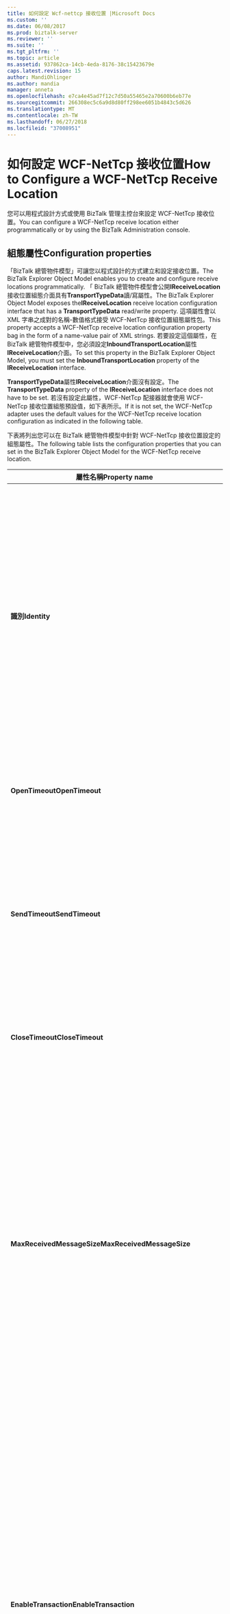 ```yaml
---
title: 如何設定 Wcf-nettcp 接收位置 |Microsoft Docs
ms.custom: ''
ms.date: 06/08/2017
ms.prod: biztalk-server
ms.reviewer: ''
ms.suite: ''
ms.tgt_pltfrm: ''
ms.topic: article
ms.assetid: 937862ca-14cb-4eda-8176-38c15423679e
caps.latest.revision: 15
author: MandiOhlinger
ms.author: mandia
manager: anneta
ms.openlocfilehash: e7ca4e45ad7f12c7d50a55465e2a70600b6eb77e
ms.sourcegitcommit: 266308ec5c6a9d8d80ff298ee6051b4843c5d626
ms.translationtype: MT
ms.contentlocale: zh-TW
ms.lasthandoff: 06/27/2018
ms.locfileid: "37008951"
---
```

# <a name="how-to-configure-a-wcf-nettcp-receive-location"></a><span data-ttu-id="f9afb-102">如何設定 WCF-NetTcp 接收位置</span><span class="sxs-lookup"><span data-stu-id="f9afb-102">How to Configure a WCF-NetTcp Receive Location</span></span>
<span data-ttu-id="f9afb-103">您可以用程式設計方式或使用 BizTalk 管理主控台來設定 WCF-NetTcp 接收位置。</span><span class="sxs-lookup"><span data-stu-id="f9afb-103">You can configure a WCF-NetTcp receive location either programmatically or by using the BizTalk Administration console.</span></span>  

## <a name="configuration-properties"></a><span data-ttu-id="f9afb-104">組態屬性</span><span class="sxs-lookup"><span data-stu-id="f9afb-104">Configuration properties</span></span>

 <span data-ttu-id="f9afb-105">「BizTalk 總管物件模型」可讓您以程式設計的方式建立和設定接收位置。</span><span class="sxs-lookup"><span data-stu-id="f9afb-105">The BizTalk Explorer Object Model enables you to create and configure receive locations programmatically.</span></span> <span data-ttu-id="f9afb-106">「 BizTalk 總管物件模型會公開**IReceiveLocation**接收位置組態介面具有**TransportTypeData**讀/寫屬性。</span><span class="sxs-lookup"><span data-stu-id="f9afb-106">The BizTalk Explorer Object Model exposes the**IReceiveLocation** receive location configuration interface that has a **TransportTypeData** read/write property.</span></span> <span data-ttu-id="f9afb-107">這項屬性會以 XML 字串之成對的名稱-數值格式接受 WCF-NetTcp 接收位置組態屬性包。</span><span class="sxs-lookup"><span data-stu-id="f9afb-107">This property accepts a WCF-NetTcp receive location configuration property bag in the form of a name-value pair of XML strings.</span></span> <span data-ttu-id="f9afb-108">若要設定這個屬性，在 BizTalk 總管物件模型中，您必須設定**InboundTransportLocation**屬性**IReceiveLocation**介面。</span><span class="sxs-lookup"><span data-stu-id="f9afb-108">To set this property in the BizTalk Explorer Object Model, you must set the **InboundTransportLocation** property of the **IReceiveLocation** interface.</span></span>  

 <span data-ttu-id="f9afb-109">**TransportTypeData**屬性**IReceiveLocation**介面沒有設定。</span><span class="sxs-lookup"><span data-stu-id="f9afb-109">The **TransportTypeData** property of the **IReceiveLocation** interface does not have to be set.</span></span> <span data-ttu-id="f9afb-110">若沒有設定此屬性，WCF-NetTcp 配接器就會使用 WCF-NetTcp 接收位置組態預設值，如下表所示。</span><span class="sxs-lookup"><span data-stu-id="f9afb-110">If it is not set, the WCF-NetTcp adapter uses the default values for the WCF-NetTcp receive location configuration as indicated in the following table.</span></span>  

 <span data-ttu-id="f9afb-111">下表將列出您可以在 BizTalk 總管物件模型中針對 WCF-NetTcp 接收位置設定的組態屬性。</span><span class="sxs-lookup"><span data-stu-id="f9afb-111">The following table lists the configuration properties that you can set in the BizTalk Explorer Object Model for the WCF-NetTcp receive location.</span></span>  


|           <span data-ttu-id="f9afb-112">屬性名稱</span><span class="sxs-lookup"><span data-stu-id="f9afb-112">Property name</span></span>            |                                                                                                                                                                                                                                                                                                                                                                                                                                                                            <span data-ttu-id="f9afb-113">類型</span><span class="sxs-lookup"><span data-stu-id="f9afb-113">Type</span></span>                                                                                                                                                                                                                                                                                                                                                                                                                                                                            |                                                                                                                                                                                                                                                                                                                                                                   <span data-ttu-id="f9afb-114">描述</span><span class="sxs-lookup"><span data-stu-id="f9afb-114">Description</span></span>                                                                                                                                                                                                                                                                                                                                                                   |
|------------------------------------|------------------------------------------------------------------------------------------------------------------------------------------------------------------------------------------------------------------------------------------------------------------------------------------------------------------------------------------------------------------------------------------------------------------------------------------------------------------------------------------------------------------------------------------------------------------------------------------------------------------------------------------------------------------------------------------------------------------------------------------------------------------------------------------------------------------------------------------------------------------------------------------------------------------------------------------------------------|-------------------------------------------------------------------------------------------------------------------------------------------------------------------------------------------------------------------------------------------------------------------------------------------------------------------------------------------------------------------------------------------------------------------------------------------------------------------------------------------------------------------------------------------------------------------------------------------------------------------------------------------------------------------------------------------------------------------------------------------------|
|            <span data-ttu-id="f9afb-115">**識別**</span><span class="sxs-lookup"><span data-stu-id="f9afb-115">**Identity**</span></span>            |                                                                                                                                                                                                                                                                                                                                                                                               <span data-ttu-id="f9afb-116">XML BLOB</span><span class="sxs-lookup"><span data-stu-id="f9afb-116">XML Blob</span></span><br /><br /> <span data-ttu-id="f9afb-117">範例</span><span class="sxs-lookup"><span data-stu-id="f9afb-117">Example:</span></span><br /><br /> <span data-ttu-id="f9afb-118">&lt;身分識別&gt;</span><span class="sxs-lookup"><span data-stu-id="f9afb-118">&lt;identity&gt;</span></span><br /><br /> <span data-ttu-id="f9afb-119">&lt;userPrincipalName value="username@contoso.com" /&gt;</span><span class="sxs-lookup"><span data-stu-id="f9afb-119">&lt;userPrincipalName value="username@contoso.com" /&gt;</span></span><br /><br /> <span data-ttu-id="f9afb-120">&lt;/identity&gt;</span><span class="sxs-lookup"><span data-stu-id="f9afb-120">&lt;/identity&gt;</span></span>                                                                                                                                                                                                                                                                                                                                                                                                |                                                                                                            <span data-ttu-id="f9afb-121">指定此接收位置所提供服務的識別。</span><span class="sxs-lookup"><span data-stu-id="f9afb-121">Specify the identity of the service that this receive location provides.</span></span> <span data-ttu-id="f9afb-122">可針對指定的值**識別**屬性，則根據安全性組態而有所不同。</span><span class="sxs-lookup"><span data-stu-id="f9afb-122">The values that can be specified for the **Identity** property differ according to the security configuration.</span></span> <span data-ttu-id="f9afb-123">這些設定可讓用戶端驗證此接收位置。</span><span class="sxs-lookup"><span data-stu-id="f9afb-123">These settings enable the client to authenticate this receive location.</span></span> <span data-ttu-id="f9afb-124">在用戶端與服務之間的交握程序中，Windows Communication Foundation (WCF) 基礎結構可確保預期之服務的識別能夠與這個項目的值相符。</span><span class="sxs-lookup"><span data-stu-id="f9afb-124">In the handshake process between the client and service, the Windows Communication Foundation (WCF) infrastructure will ensure that the identity of the expected service matches the values of this element.</span></span><br /><br /> <span data-ttu-id="f9afb-125">預設為空字串。</span><span class="sxs-lookup"><span data-stu-id="f9afb-125">The default is an empty string.</span></span>                                                                                                             |
|          <span data-ttu-id="f9afb-126">**OpenTimeout**</span><span class="sxs-lookup"><span data-stu-id="f9afb-126">**OpenTimeout**</span></span>           |                                                                                                                                                                                                                                                                                                                                                                                                                                                                    <span data-ttu-id="f9afb-127">**System.TimeSpan**</span><span class="sxs-lookup"><span data-stu-id="f9afb-127">**System.TimeSpan**</span></span>                                                                                                                                                                                                                                                                                                                                                                                                                                                                     |                                                                                                                                                                                                                                                                                              <span data-ttu-id="f9afb-128">指定時間值，表示可供完成通道開啟作業的時間間隔。</span><span class="sxs-lookup"><span data-stu-id="f9afb-128">Specify a time span value that indicates the interval of time provided for a channel open operation to complete.</span></span><br /><br /> <span data-ttu-id="f9afb-129">預設值：00:01:00</span><span class="sxs-lookup"><span data-stu-id="f9afb-129">Default value: 00:01:00</span></span>                                                                                                                                                                                                                                                                                               |
|          <span data-ttu-id="f9afb-130">**SendTimeout**</span><span class="sxs-lookup"><span data-stu-id="f9afb-130">**SendTimeout**</span></span>           |                                                                                                                                                                                                                                                                                                                                                                                                                                                                    <span data-ttu-id="f9afb-131">**System.TimeSpan**</span><span class="sxs-lookup"><span data-stu-id="f9afb-131">**System.TimeSpan**</span></span>                                                                                                                                                                                                                                                                                                                                                                                                                                                                     |                                                                                                                                                                                                                  <span data-ttu-id="f9afb-132">指定時間值，表示可供完成傳送作業的時間間隔。</span><span class="sxs-lookup"><span data-stu-id="f9afb-132">Specify a time span value that indicates the interval of time provided for a send operation to complete.</span></span> <span data-ttu-id="f9afb-133">如果您使用要求-回應接收埠，這個值會指定完成整個互動的時間長度，即使服務傳回很大的訊息也是如此。</span><span class="sxs-lookup"><span data-stu-id="f9afb-133">If you use a request-response receive port, this value specifies a time span for the whole interaction to complete, even if the client returns a large message.</span></span><br /><br /> <span data-ttu-id="f9afb-134">預設值：00:01:00</span><span class="sxs-lookup"><span data-stu-id="f9afb-134">Default value: 00:01:00</span></span>                                                                                                                                                                                                                   |
|          <span data-ttu-id="f9afb-135">**CloseTimeout**</span><span class="sxs-lookup"><span data-stu-id="f9afb-135">**CloseTimeout**</span></span>          |                                                                                                                                                                                                                                                                                                                                                                                                                                                                    <span data-ttu-id="f9afb-136">**System.TimeSpan**</span><span class="sxs-lookup"><span data-stu-id="f9afb-136">**System.TimeSpan**</span></span>                                                                                                                                                                                                                                                                                                                                                                                                                                                                     |                                                                                                                                                                                                                                                                                              <span data-ttu-id="f9afb-137">指定時間值，表示可供完成通道關閉作業的時間間隔。</span><span class="sxs-lookup"><span data-stu-id="f9afb-137">Specify a time span value that indicates the interval of time provided for a channel close operation to complete.</span></span><br /><br /> <span data-ttu-id="f9afb-138">預設值：00:01:00</span><span class="sxs-lookup"><span data-stu-id="f9afb-138">Default value: 00:01:00</span></span>                                                                                                                                                                                                                                                                                              |
|     <span data-ttu-id="f9afb-139">**MaxReceivedMessageSize**</span><span class="sxs-lookup"><span data-stu-id="f9afb-139">**MaxReceivedMessageSize**</span></span>     |                                                                                                                                                                                                                                                                                                                                                                                                                                                                          <span data-ttu-id="f9afb-140">Integer</span><span class="sxs-lookup"><span data-stu-id="f9afb-140">Integer</span></span>                                                                                                                                                                                                                                                                                                                                                                                                                                                                           |                                  <span data-ttu-id="f9afb-141">指定的最大的大小，以位元組為單位，可以在網路上接收的訊息 （包括標頭）。</span><span class="sxs-lookup"><span data-stu-id="f9afb-141">Specify the maximum size, in bytes, for a message (including headers) that can be received on the wire.</span></span> <span data-ttu-id="f9afb-142">訊息的大小受限於配置給每個訊息的記憶體數量。</span><span class="sxs-lookup"><span data-stu-id="f9afb-142">The size of the messages is bounded by the amount of memory allocated for each message.</span></span> <span data-ttu-id="f9afb-143">您可以使用這個屬性來限制遭受拒絕服務 (DoS) 攻擊的風險程度。</span><span class="sxs-lookup"><span data-stu-id="f9afb-143">You can use this property to limit exposure to denial of service (DoS) attacks.</span></span><br /><br /> <span data-ttu-id="f9afb-144">Wcf-nettcp 配接器會利用[NetTcpBinding](http://go.microsoft.com/fwlink/?LinkId=81087)類別在緩衝的傳輸模式中與端點進行通訊。</span><span class="sxs-lookup"><span data-stu-id="f9afb-144">The WCF-NetTcp adapter leverages the [NetTcpBinding](http://go.microsoft.com/fwlink/?LinkId=81087) class in the buffered transfer mode to communicate with an endpoint.</span></span> <span data-ttu-id="f9afb-145">緩衝的傳輸模式中， [NetTcpBinding.MaxBufferSize](http://go.microsoft.com/fwlink/?LinkId=81088)屬性會一律等於這個屬性的值。</span><span class="sxs-lookup"><span data-stu-id="f9afb-145">For the buffered transport mode, the [NetTcpBinding.MaxBufferSize](http://go.microsoft.com/fwlink/?LinkId=81088) property is always equal to the value of this property.</span></span><br /><br /> <span data-ttu-id="f9afb-146">預設值：65536</span><span class="sxs-lookup"><span data-stu-id="f9afb-146">Default value: 65536</span></span>                                  |
|       <span data-ttu-id="f9afb-147">**EnableTransaction**</span><span class="sxs-lookup"><span data-stu-id="f9afb-147">**EnableTransaction**</span></span>        |                                                                                                                                                                                                                                                                                                                                                                                                                                                                          <span data-ttu-id="f9afb-148">布林</span><span class="sxs-lookup"><span data-stu-id="f9afb-148">Boolean</span></span>                                                                                                                                                                                                                                                                                                                                                                                                                                                                           | <span data-ttu-id="f9afb-149">指定是否使用來自用戶端的交易，將訊息提交至 MessageBox 資料庫。</span><span class="sxs-lookup"><span data-stu-id="f9afb-149">Specify whether a message is submitted to the MessageBox database using the transaction flowed from clients.</span></span> <span data-ttu-id="f9afb-150">如果這個屬性設定為**真**，用戶端就必須將使用 thetransaction 通訊協定中指定的訊息提交**TransactionProtocol**屬性。</span><span class="sxs-lookup"><span data-stu-id="f9afb-150">If this property is set to **True**, the clients are required to submit messages using thetransaction protocol specified in the **TransactionProtocol** property.</span></span> <span data-ttu-id="f9afb-151">如果用戶端在交易式範圍以外提交訊息，這個接收位置會將例外狀況傳回至用戶端，而不會擱置任何訊息。</span><span class="sxs-lookup"><span data-stu-id="f9afb-151">If the clients submit messages outside the transactional scope then this receive location returns an exception back to the clients, and no messages are suspended.</span></span><br /><br /> <span data-ttu-id="f9afb-152">此選項只適用於單向接收位置。</span><span class="sxs-lookup"><span data-stu-id="f9afb-152">The option is available only for one-way receive locations.</span></span> <span data-ttu-id="f9afb-153">如果用戶端在要求-回應接收位置的交易式內容中提交訊息，則會將例外狀況傳回至用戶端，而不會擱置任何訊息。</span><span class="sxs-lookup"><span data-stu-id="f9afb-153">If the clients submit messages in a transactional context for request-response receive locations, then an exception is returned back to the clients and no messages are suspended.</span></span><br /><br /> <span data-ttu-id="f9afb-154">預設值：`False`</span><span class="sxs-lookup"><span data-stu-id="f9afb-154">Default value: `False`</span></span> |
|      <span data-ttu-id="f9afb-155">**TransactionProtocol**</span><span class="sxs-lookup"><span data-stu-id="f9afb-155">**TransactionProtocol**</span></span>       |                                                                                                                                                                                                                                                                                                                                                                                                                                         <span data-ttu-id="f9afb-156">Enum</span><span class="sxs-lookup"><span data-stu-id="f9afb-156">Enum</span></span><br /><br /> <span data-ttu-id="f9afb-157">-   **OleTransaction**</span><span class="sxs-lookup"><span data-stu-id="f9afb-157">-   **OleTransaction**</span></span><br /><span data-ttu-id="f9afb-158">-   **WS-AtomicTransaction**</span><span class="sxs-lookup"><span data-stu-id="f9afb-158">-   **WS-AtomicTransaction**</span></span>                                                                                                                                                                                                                                                                                                                                                                                                                                          |                                                                                                                                                                                                                                                                                                              <span data-ttu-id="f9afb-159">指定要搭配此接收位置使用的交易通訊協定。</span><span class="sxs-lookup"><span data-stu-id="f9afb-159">Specify the transaction protocol to be used with this receive location.</span></span><br /><br /> <span data-ttu-id="f9afb-160">預設值： **OleTransaction**</span><span class="sxs-lookup"><span data-stu-id="f9afb-160">Default value: **OleTransaction**</span></span>                                                                                                                                                                                                                                                                                                              |
|          <span data-ttu-id="f9afb-161">**LeaseTimeout**</span><span class="sxs-lookup"><span data-stu-id="f9afb-161">**LeaseTimeout**</span></span>          |                                                                                                                                                                                                                                                                                                                                                                                                                                                                    <span data-ttu-id="f9afb-162">**System.TimeSpan**</span><span class="sxs-lookup"><span data-stu-id="f9afb-162">**System.TimeSpan**</span></span>                                                                                                                                                                                                                                                                                                                                                                                                                                                                     |                                   <span data-ttu-id="f9afb-163">指定作用中之集區連線的最大存留期間。</span><span class="sxs-lookup"><span data-stu-id="f9afb-163">Specify the maximum lifetime of an active pooled connection.</span></span> <span data-ttu-id="f9afb-164">在指定的時間過去後，目前的要求獲得服務之後，連線隨即會關閉。</span><span class="sxs-lookup"><span data-stu-id="f9afb-164">After the specified time elapses, the connection closes after the current request is serviced.</span></span><br /><br /> <span data-ttu-id="f9afb-165">Wcf-nettcp 配接器會利用[NetTcpBinding](http://go.microsoft.com/fwlink/?LinkId=81087)類別與端點進行通訊。</span><span class="sxs-lookup"><span data-stu-id="f9afb-165">The WCF-NetTcp adapter leverages the [NetTcpBinding](http://go.microsoft.com/fwlink/?LinkId=81087) class to communicate with an endpoint.</span></span> <span data-ttu-id="f9afb-166">使用時[NetTcpBinding](http://go.microsoft.com/fwlink/?LinkId=81087)在負載平衡的情況下，請考慮減少預設租用逾時。如需詳細資訊時使用之負載平衡[NetTcpBinding](http://go.microsoft.com/fwlink/?LinkId=81087)，請參閱 < 另請參閱中的適當主題。</span><span class="sxs-lookup"><span data-stu-id="f9afb-166">When using the [NetTcpBinding](http://go.microsoft.com/fwlink/?LinkId=81087) in load-balanced scenarios, consider reducing the default lease time-out. For more information about load balancing when using the [NetTcpBinding](http://go.microsoft.com/fwlink/?LinkId=81087), see the appropriate topic in See Also.</span></span><br /><br /> <span data-ttu-id="f9afb-167">預設值： 00:05:00</span><span class="sxs-lookup"><span data-stu-id="f9afb-167">Default value: 00:05:00</span></span>                                   |
|       <span data-ttu-id="f9afb-168">**MaxConcurrentCalls**</span><span class="sxs-lookup"><span data-stu-id="f9afb-168">**MaxConcurrentCalls**</span></span>       |                                                                                                                                                                                                                                                                                                                                                                                                                                                                          <span data-ttu-id="f9afb-169">Integer</span><span class="sxs-lookup"><span data-stu-id="f9afb-169">Integer</span></span>                                                                                                                                                                                                                                                                                                                                                                                                                                                                           |                                                                                                                                                                                                                                                                      <span data-ttu-id="f9afb-170">指定對單一服務執行個體的並行呼叫數目。</span><span class="sxs-lookup"><span data-stu-id="f9afb-170">Specify the number of concurrent calls to a single service instance.</span></span> <span data-ttu-id="f9afb-171">超出上限的呼叫將排入佇列。</span><span class="sxs-lookup"><span data-stu-id="f9afb-171">Calls in excess of the limit are queued.</span></span> <span data-ttu-id="f9afb-172">此屬性的範圍介於 1 和 Int32.MaxValue 之間。</span><span class="sxs-lookup"><span data-stu-id="f9afb-172">The range of this property is from 1 to Int32.MaxValue.</span></span><br /><br /> <span data-ttu-id="f9afb-173">預設值：200</span><span class="sxs-lookup"><span data-stu-id="f9afb-173">Default value: 200</span></span>                                                                                                                                                                                                                                                                       |
|          <span data-ttu-id="f9afb-174">**SecurityMode**</span><span class="sxs-lookup"><span data-stu-id="f9afb-174">**SecurityMode**</span></span>          |                                                                                                                                                                                                                                                              <span data-ttu-id="f9afb-175">Enum</span><span class="sxs-lookup"><span data-stu-id="f9afb-175">Enum</span></span><br /><br /> <span data-ttu-id="f9afb-176">-   **None**</span><span class="sxs-lookup"><span data-stu-id="f9afb-176">-   **None**</span></span><br /><span data-ttu-id="f9afb-177">-   **訊息**</span><span class="sxs-lookup"><span data-stu-id="f9afb-177">-   **Message**</span></span><br /><span data-ttu-id="f9afb-178">-   **傳輸**</span><span class="sxs-lookup"><span data-stu-id="f9afb-178">-   **Transport**</span></span><br /><span data-ttu-id="f9afb-179">-   **TransportWithMessageCredential**</span><span class="sxs-lookup"><span data-stu-id="f9afb-179">-   **TransportWithMessageCredential**</span></span><br /><br /> <span data-ttu-id="f9afb-180">如需有關成員名稱，如**SecurityMode**屬性，請參閱**安全性模式**中的屬性**Wcf-nettcp 傳輸屬性對話方塊、 接收、 安全性**  索引標籤[!INCLUDE[ui-guidance-developers-reference](../includes/ui-guidance-developers-reference.md)]。</span><span class="sxs-lookup"><span data-stu-id="f9afb-180">For more information about the member names for the **SecurityMode** property, see the **Security mode** property in the **WCF-NetTcp Transport Properties Dialog Box, Receive, Security** tab [!INCLUDE[ui-guidance-developers-reference](../includes/ui-guidance-developers-reference.md)].</span></span>                                                                                                                                                                                                                                                               |                                                                                                                                                                                                                                                                                                                               <span data-ttu-id="f9afb-181">指定使用的安全性類型。</span><span class="sxs-lookup"><span data-stu-id="f9afb-181">Specify the type of security that is used.</span></span><br /><br /> <span data-ttu-id="f9afb-182">預設值：**傳輸**</span><span class="sxs-lookup"><span data-stu-id="f9afb-182">Default value: **Transport**</span></span>                                                                                                                                                                                                                                                                                                                               |
| <span data-ttu-id="f9afb-183">**TransportClientCredentialType**</span><span class="sxs-lookup"><span data-stu-id="f9afb-183">**TransportClientCredentialType**</span></span>  |                                                                                                                                                                                                                                                                 <span data-ttu-id="f9afb-184">Enum</span><span class="sxs-lookup"><span data-stu-id="f9afb-184">Enum</span></span><br /><br /> <span data-ttu-id="f9afb-185">-   **None**</span><span class="sxs-lookup"><span data-stu-id="f9afb-185">-   **None**</span></span><br /><span data-ttu-id="f9afb-186">-   **Windows**</span><span class="sxs-lookup"><span data-stu-id="f9afb-186">-   **Windows**</span></span><br /><span data-ttu-id="f9afb-187">-   **憑證**</span><span class="sxs-lookup"><span data-stu-id="f9afb-187">-   **Certificate**</span></span><br /><br /> <span data-ttu-id="f9afb-188">如需有關成員名稱，如**TransportClientCredentialType**屬性，請參閱**傳輸用戶端認證類型**中的屬性**Wcf-nettcp 傳輸屬性對話方塊、 接收、 安全性** 索引標籤[!INCLUDE[ui-guidance-developers-reference](../includes/ui-guidance-developers-reference.md)]。</span><span class="sxs-lookup"><span data-stu-id="f9afb-188">For more information about the member names for the **TransportClientCredentialType** property, see the **Transport client credential type** property in the **WCF-NetTcp Transport Properties Dialog Box, Receive, Security** tab [!INCLUDE[ui-guidance-developers-reference](../includes/ui-guidance-developers-reference.md)].</span></span>                                                                                                                                                                                                                                                                  |                                                                                                                                                                                                                                                                                                           <span data-ttu-id="f9afb-189">指定在執行用戶端驗證時，所要使用的認證類型。</span><span class="sxs-lookup"><span data-stu-id="f9afb-189">Specify the type of credential to be used when performing the client authentication.</span></span><br /><br /> <span data-ttu-id="f9afb-190">預設值： **Windows**</span><span class="sxs-lookup"><span data-stu-id="f9afb-190">Default value: **Windows**</span></span>                                                                                                                                                                                                                                                                                                           |
|    <span data-ttu-id="f9afb-191">**TransportProtectionLevel**</span><span class="sxs-lookup"><span data-stu-id="f9afb-191">**TransportProtectionLevel**</span></span>    |                                                                                                                                                                                                                                                                                                                                                                                                   <span data-ttu-id="f9afb-192">Enum</span><span class="sxs-lookup"><span data-stu-id="f9afb-192">Enum</span></span><br /><br /> <span data-ttu-id="f9afb-193">-   **無**： 無保護。</span><span class="sxs-lookup"><span data-stu-id="f9afb-193">-   **None**: No protection.</span></span><br /><span data-ttu-id="f9afb-194">-   **登**： 簽署訊息。</span><span class="sxs-lookup"><span data-stu-id="f9afb-194">-   **Sign**: Messages are signed.</span></span><br /><span data-ttu-id="f9afb-195">-   **EncryptAndSign**： 加密及簽署訊息。</span><span class="sxs-lookup"><span data-stu-id="f9afb-195">-   **EncryptAndSign**: Messages are encrypted and signed.</span></span>                                                                                                                                                                                                                                                                                                                                                                                                    |                                                                                                                                                                                                                                    <span data-ttu-id="f9afb-196">定義在 TCP 傳輸層的安全性。</span><span class="sxs-lookup"><span data-stu-id="f9afb-196">Define security at the level of the TCP transport.</span></span> <span data-ttu-id="f9afb-197">簽署訊息可以降低訊息在傳輸時遭到第三者竄改的風險。</span><span class="sxs-lookup"><span data-stu-id="f9afb-197">Signing messages mitigates the risk of a third party tampering with the message while it is being transferred.</span></span> <span data-ttu-id="f9afb-198">加密可在傳輸時提供資料等級的隱私權。</span><span class="sxs-lookup"><span data-stu-id="f9afb-198">Encryption provides data-level privacy during transport.</span></span><br /><br /> <span data-ttu-id="f9afb-199">預設值： **EncryptAndSign**</span><span class="sxs-lookup"><span data-stu-id="f9afb-199">Default value: **EncryptAndSign**</span></span>                                                                                                                                                                                                                                     |
|  <span data-ttu-id="f9afb-200">**MessageClientCredentialType**</span><span class="sxs-lookup"><span data-stu-id="f9afb-200">**MessageClientCredentialType**</span></span>   |                                                                                                                                                                                                                                                        <span data-ttu-id="f9afb-201">Enum</span><span class="sxs-lookup"><span data-stu-id="f9afb-201">Enum</span></span><br /><br /> <span data-ttu-id="f9afb-202">-   **None**</span><span class="sxs-lookup"><span data-stu-id="f9afb-202">-   **None**</span></span><br /><span data-ttu-id="f9afb-203">-   **Windows**</span><span class="sxs-lookup"><span data-stu-id="f9afb-203">-   **Windows**</span></span><br /><span data-ttu-id="f9afb-204">-   **使用者名稱**</span><span class="sxs-lookup"><span data-stu-id="f9afb-204">-   **UserName**</span></span><br /><span data-ttu-id="f9afb-205">-   **憑證**</span><span class="sxs-lookup"><span data-stu-id="f9afb-205">-   **Certificate**</span></span><br /><br /> <span data-ttu-id="f9afb-206">如需有關成員名稱，如**MessageClientCredentialType**屬性，請參閱**訊息用戶端認證類型**中的屬性**Wcf-nettcp 傳輸屬性對話方塊方塊中，接收、 安全性** 索引標籤[!INCLUDE[ui-guidance-developers-reference](../includes/ui-guidance-developers-reference.md)]。</span><span class="sxs-lookup"><span data-stu-id="f9afb-206">For more information about the member names for the **MessageClientCredentialType** property, see the **Message client credential type** property in the **WCF-NetTcp Transport Properties Dialog Box, Receive, Security** tab [!INCLUDE[ui-guidance-developers-reference](../includes/ui-guidance-developers-reference.md)].</span></span>                                                                                                                                                                                                                                                         |                                                                                                                                                                                                                                                                                              <span data-ttu-id="f9afb-207">指定當使用以訊息為基礎的安全性來執行用戶端驗證時，所要使用的認證類型。</span><span class="sxs-lookup"><span data-stu-id="f9afb-207">Specify the type of credential to be used when performing client authentication using message-based security.</span></span><br /><br /> <span data-ttu-id="f9afb-208">預設值： **Windows**</span><span class="sxs-lookup"><span data-stu-id="f9afb-208">Default value: **Windows**</span></span>                                                                                                                                                                                                                                                                                               |
|         <span data-ttu-id="f9afb-209">**AlgorithmSuite**</span><span class="sxs-lookup"><span data-stu-id="f9afb-209">**AlgorithmSuite**</span></span>         |                                                                                                                                                                                                                                                                                                                     <span data-ttu-id="f9afb-210">Enum</span><span class="sxs-lookup"><span data-stu-id="f9afb-210">Enum</span></span><br /><br /> <span data-ttu-id="f9afb-211">如需有關成員名稱，如**AlgorithmSuite**屬性，請參閱**演算法套件**中的屬性**Wcf-nettcp 傳輸屬性對話方塊、 接收、 安全性**  索引標籤[!INCLUDE[ui-guidance-developers-reference](../includes/ui-guidance-developers-reference.md)]。</span><span class="sxs-lookup"><span data-stu-id="f9afb-211">For more information about the member names for the **AlgorithmSuite** property, see the **Algorithm suite** property in the **WCF-NetTcp Transport Properties Dialog Box, Receive, Security** tab [!INCLUDE[ui-guidance-developers-reference](../includes/ui-guidance-developers-reference.md)].</span></span>                                                                                                                                                                                                                                                                                                                     |                                                                                                                                                                                                                                                                   <span data-ttu-id="f9afb-212">指定訊息加密和 Key Wrap 演算法。</span><span class="sxs-lookup"><span data-stu-id="f9afb-212">Specify the message encryption and key-wrap algorithms.</span></span> <span data-ttu-id="f9afb-213">這些演算法會對應到安全性原則語言 (WS-SecurityPolicy) 規格中所指定的演算法。</span><span class="sxs-lookup"><span data-stu-id="f9afb-213">These algorithms map to those specified in the Security Policy Language (WS-SecurityPolicy) specification.</span></span><br /><br /> <span data-ttu-id="f9afb-214">預設值： **Basic256**</span><span class="sxs-lookup"><span data-stu-id="f9afb-214">Default value: **Basic256**</span></span>                                                                                                                                                                                                                                                                    |
|       <span data-ttu-id="f9afb-215">**ServiceCertificate**</span><span class="sxs-lookup"><span data-stu-id="f9afb-215">**ServiceCertificate**</span></span>       |                                                                                                                                                                                                                                                                                                                                                                                                                                                                           <span data-ttu-id="f9afb-216">String</span><span class="sxs-lookup"><span data-stu-id="f9afb-216">String</span></span>                                                                                                                                                                                                                                                                                                                                                                                                                                                                           |                                                                                                                                        <span data-ttu-id="f9afb-217">針對此接收位置指定用戶端用來驗證服務之 X.509 憑證的憑證指紋。</span><span class="sxs-lookup"><span data-stu-id="f9afb-217">Specify the thumbprint of the X.509 certificate for this receive location that the clients use to authenticate the service.</span></span> <span data-ttu-id="f9afb-218">要用於這個屬性的憑證必須安裝**我**存入**目前使用者**位置。</span><span class="sxs-lookup"><span data-stu-id="f9afb-218">The certificate to be used for this property must be installed into the **My** store in the **Current User** location.</span></span> <span data-ttu-id="f9afb-219">**注意︰** 您必須將服務憑證安裝到**目前的使用者**裝載此接收位置的接收處理常式的使用者帳戶的位置。</span><span class="sxs-lookup"><span data-stu-id="f9afb-219">**Note:**  You must install the service certificate into the **Current User** location of the user account for the receive handler hosting this receive location.</span></span> <br /><br /> <span data-ttu-id="f9afb-220">預設為空字串。</span><span class="sxs-lookup"><span data-stu-id="f9afb-220">The default is an empty string.</span></span>                                                                                                                                        |
|             <span data-ttu-id="f9afb-221">**UseSSO**</span><span class="sxs-lookup"><span data-stu-id="f9afb-221">**UseSSO**</span></span>             |                                                                                                                                                                                                                                                                                                                                                                                                                                                                          <span data-ttu-id="f9afb-222">布林</span><span class="sxs-lookup"><span data-stu-id="f9afb-222">Boolean</span></span>                                                                                                                                                                                                                                                                                                                                                                                                                                                                           |                                                                                                                                         <span data-ttu-id="f9afb-223">指定是否使用「企業單一登入」(SSO) 來擷取用戶端認證，以便發出 SSO 票證。</span><span class="sxs-lookup"><span data-stu-id="f9afb-223">Specify whether to use Enterprise Single Sign-On (SSO) to retrieve client credentials to issue an SSO ticket.</span></span> <span data-ttu-id="f9afb-224">如需有關安全性設定支援 SSO，請參閱 區段中，「 企業單一登入可支援性的 Wcf-nettcp 接收配接器 」 中**Wcf-nettcp 傳輸屬性對話方塊、 接收、 安全性**  索引標籤[!INCLUDE[ui-guidance-developers-reference](../includes/ui-guidance-developers-reference.md)]。</span><span class="sxs-lookup"><span data-stu-id="f9afb-224">For more information about the security configurations supporting SSO, see the section, "Enterprise Single Sign-On Supportability for the WCF-NetTcp Receive Adapter" in the **WCF-NetTcp Transport Properties Dialog Box, Receive, Security** tab [!INCLUDE[ui-guidance-developers-reference](../includes/ui-guidance-developers-reference.md)].</span></span>                                                                                                                                         |
|      <span data-ttu-id="f9afb-225">**InboundBodyLocation**</span><span class="sxs-lookup"><span data-stu-id="f9afb-225">**InboundBodyLocation**</span></span>       | <span data-ttu-id="f9afb-226">Enum</span><span class="sxs-lookup"><span data-stu-id="f9afb-226">Enum</span></span><br /><br /> <span data-ttu-id="f9afb-227">-   **UseBodyElement** -使用內容的 SOAP**主體**內送訊息建立 BizTalk 訊息內文部分的項目。</span><span class="sxs-lookup"><span data-stu-id="f9afb-227">-   **UseBodyElement** - Use the content of the SOAP **Body** element of an incoming message to create the BizTalk message body part.</span></span> <span data-ttu-id="f9afb-228">如果 **Body** 元素有一個以上的子元素，則只有第一個元素會成為 BizTalk 訊息內文部分。</span><span class="sxs-lookup"><span data-stu-id="f9afb-228">If the **Body** element has more than one child element, only the first element becomes the BizTalk message body part.</span></span><br /><span data-ttu-id="f9afb-229">-   **UseEnvelope** -建立 BizTalk 訊息內文部分的整個 SOAP**信封**內送訊息。</span><span class="sxs-lookup"><span data-stu-id="f9afb-229">-   **UseEnvelope** - Create the BizTalk message body part from the entire SOAP **Envelope** of an incoming message.</span></span><br /><span data-ttu-id="f9afb-230">-   **UseBodyPath** -使用中的內文路徑運算式**InboundBodyPathExpression**建立 BizTalk 訊息內文部分的屬性。</span><span class="sxs-lookup"><span data-stu-id="f9afb-230">-   **UseBodyPath** - Use the body path expression in the **InboundBodyPathExpression** property to create the BizTalk message body part.</span></span> <span data-ttu-id="f9afb-231">內文路徑運算式會依照內送訊息 SOAP **Body** 元素的直系子元素來進行評估。</span><span class="sxs-lookup"><span data-stu-id="f9afb-231">The body path expression is evaluated against the immediate child element of the SOAP **Body** element of an incoming message.</span></span> <span data-ttu-id="f9afb-232">此屬性只對請求-回應連接埠有效。</span><span class="sxs-lookup"><span data-stu-id="f9afb-232">This property is valid only for solicit-response ports.</span></span><br /><br /> <span data-ttu-id="f9afb-233">如需有關如何使用**InboundBodyLocation**屬性，請參閱[指定 WCF 配接器的訊息內文](../core/specifying-the-message-body-for-the-wcf-adapters.md)。</span><span class="sxs-lookup"><span data-stu-id="f9afb-233">For more information about how to use the **InboundBodyLocation** property, see [Specifying the Message Body for the WCF Adapters](../core/specifying-the-message-body-for-the-wcf-adapters.md).</span></span> |                                                                                                                                                                                                                                                                                                        <span data-ttu-id="f9afb-234">指定資料選取範圍，soap**主體**內送 WCF 訊息的項目。</span><span class="sxs-lookup"><span data-stu-id="f9afb-234">Specify the data selection for the SOAP **Body** element of incoming WCF messages.</span></span><br /><br /> <span data-ttu-id="f9afb-235">預設值： **UseBodyElement**</span><span class="sxs-lookup"><span data-stu-id="f9afb-235">Default value: **UseBodyElement**</span></span>                                                                                                                                                                                                                                                                                                         |
|   <span data-ttu-id="f9afb-236">**InboundBodyPathExpression**</span><span class="sxs-lookup"><span data-stu-id="f9afb-236">**InboundBodyPathExpression**</span></span>    |                                                                                                                                                                                                                                                                                                                                                                      <span data-ttu-id="f9afb-237">String</span><span class="sxs-lookup"><span data-stu-id="f9afb-237">String</span></span><br /><br /> <span data-ttu-id="f9afb-238">如需有關如何使用**InboundBodyPathExpression**屬性，請參閱[WCF 配接器屬性結構描述和屬性](../core/wcf-adapters-property-schema-and-properties.md)。</span><span class="sxs-lookup"><span data-stu-id="f9afb-238">For more information about how to use the **InboundBodyPathExpression** property, see [WCF Adapters Property Schema and Properties](../core/wcf-adapters-property-schema-and-properties.md).</span></span>                                                                                                                                                                                                                                                                                                                                                                       |                                                                                                        <span data-ttu-id="f9afb-239">指定內文路徑運算式來識別用於建立 BizTalk 訊息內文部分之內送訊息的特定部分。</span><span class="sxs-lookup"><span data-stu-id="f9afb-239">Specify the body path expression to identify a specific part of an incoming message used to create the BizTalk message body part.</span></span> <span data-ttu-id="f9afb-240">此內文路徑運算式會評估 SOAP 的直系子元素**主體**內送訊息的節點。</span><span class="sxs-lookup"><span data-stu-id="f9afb-240">This body path expression is evaluated against the immediate child element of the SOAP **Body** node of an incoming message.</span></span> <span data-ttu-id="f9afb-241">如果此內文路徑運算式傳回一個以上的節點，則只會為 BizTalk 訊息內文部分選擇第一個節點。</span><span class="sxs-lookup"><span data-stu-id="f9afb-241">If this body path expression returns more than one node, only the first node is chosen for the BizTalk message body part.</span></span> <span data-ttu-id="f9afb-242">如果這個屬性，則需要**InboundBodyLocation**屬性設定為**UseBodyPath**。</span><span class="sxs-lookup"><span data-stu-id="f9afb-242">This property is required if the **InboundBodyLocation** property is set to **UseBodyPath**.</span></span><br /><br /> <span data-ttu-id="f9afb-243">預設為空字串。</span><span class="sxs-lookup"><span data-stu-id="f9afb-243">The default is an empty string.</span></span>                                                                                                        |
|      <span data-ttu-id="f9afb-244">**InboundNodeEncoding**</span><span class="sxs-lookup"><span data-stu-id="f9afb-244">**InboundNodeEncoding**</span></span>       |                                                                                                                                                                                                                                                                                                                     <span data-ttu-id="f9afb-245">Enum</span><span class="sxs-lookup"><span data-stu-id="f9afb-245">Enum</span></span><br /><br /> <span data-ttu-id="f9afb-246">-   **Base64** -Base64 編碼。</span><span class="sxs-lookup"><span data-stu-id="f9afb-246">-   **Base64** - Base64 encoding.</span></span><br /><span data-ttu-id="f9afb-247">-   **Hex** ： 十六進位編碼方式。</span><span class="sxs-lookup"><span data-stu-id="f9afb-247">-   **Hex** - Hexadecimal encoding.</span></span><br /><span data-ttu-id="f9afb-248">-   **字串**： 文字編碼-utf-8。</span><span class="sxs-lookup"><span data-stu-id="f9afb-248">-   **String** - Text encoding - UTF-8.</span></span><br /><span data-ttu-id="f9afb-249">-   **XML** -WCF 配接器建立 BizTalk 訊息內文中的內文路徑運算式所選取之節點外部 xml **InboundBodyPathExpression**。</span><span class="sxs-lookup"><span data-stu-id="f9afb-249">-   **XML** - The WCF adapters create the BizTalk message body with the outer XML of the node selected by the body path expression in **InboundBodyPathExpression**.</span></span>                                                                                                                                                                                                                                                                                                                     |                                                                                                                                                                                                                   <span data-ttu-id="f9afb-250">指定的編碼，Wcf-nettcp 接收配接器用來解碼中指定的內文路徑運算式所識別的節點類型**InboundBodyPathExpression**。</span><span class="sxs-lookup"><span data-stu-id="f9afb-250">Specify the type of encoding that the WCF-NetTcp receive adapter uses to decode the node identified by the body path expression specified in **InboundBodyPathExpression**.</span></span> <span data-ttu-id="f9afb-251">如果這個屬性，則需要**InboundBodyLocation**屬性設定為**UseBodyPath**。</span><span class="sxs-lookup"><span data-stu-id="f9afb-251">This property is required if the **InboundBodyLocation** property is set to **UseBodyPath**.</span></span><br /><br /> <span data-ttu-id="f9afb-252">預設值： **XML**</span><span class="sxs-lookup"><span data-stu-id="f9afb-252">Default value: **XML**</span></span>                                                                                                                                                                                                                   |
|      <span data-ttu-id="f9afb-253">**OutboundBodyLocation**</span><span class="sxs-lookup"><span data-stu-id="f9afb-253">**OutboundBodyLocation**</span></span>      |                                                                                                                                                                                              <span data-ttu-id="f9afb-254">Enum</span><span class="sxs-lookup"><span data-stu-id="f9afb-254">Enum</span></span><br /><br /> <span data-ttu-id="f9afb-255">-   **UseBodyElement** -使用 BizTalk 訊息內文部分建立的內容的 soap**主體**外寄回應訊息的項目。</span><span class="sxs-lookup"><span data-stu-id="f9afb-255">-   **UseBodyElement** - Use the BizTalk message body part to create the content of the SOAP **Body** element for an outgoing response message.</span></span><br /><span data-ttu-id="f9afb-256">-   **UseTemplate** -使用中提供的範本**OutboundXMLTemplate**屬性，建立內容的 SOAP**主體**外寄回應訊息的項目。</span><span class="sxs-lookup"><span data-stu-id="f9afb-256">-   **UseTemplate** - Use the template supplied in the **OutboundXMLTemplate** property to create the content of the SOAP **Body** element for an outgoing response message.</span></span><br /><br /> <span data-ttu-id="f9afb-257">如需有關如何使用**OutboundBodyLocation**屬性，請參閱[指定 WCF 配接器的訊息內文](../core/specifying-the-message-body-for-the-wcf-adapters.md)。</span><span class="sxs-lookup"><span data-stu-id="f9afb-257">For more information about how to use the **OutboundBodyLocation** property, see [Specifying the Message Body for the WCF Adapters](../core/specifying-the-message-body-for-the-wcf-adapters.md).</span></span>                                                                                                                                                                                              |                                                                                                                                                                                                                                                                      <span data-ttu-id="f9afb-258">指定資料選取範圍，soap**主體**外寄 WCF 訊息的項目。</span><span class="sxs-lookup"><span data-stu-id="f9afb-258">Specify the data selection for the SOAP **Body** element of outgoing WCF messages.</span></span> <span data-ttu-id="f9afb-259">此屬性只適用於要求-回應接收位置。</span><span class="sxs-lookup"><span data-stu-id="f9afb-259">This property is valid only for request-response receive locations.</span></span><br /><br /> <span data-ttu-id="f9afb-260">預設值： **UseBodyElement**</span><span class="sxs-lookup"><span data-stu-id="f9afb-260">Default value: **UseBodyElement**</span></span>                                                                                                                                                                                                                                                                       |
|      <span data-ttu-id="f9afb-261">**OutboundXMLTemplate**</span><span class="sxs-lookup"><span data-stu-id="f9afb-261">**OutboundXMLTemplate**</span></span>       |                                                                                                                                                                                                                                                                                                                                                                    <span data-ttu-id="f9afb-262">String</span><span class="sxs-lookup"><span data-stu-id="f9afb-262">String</span></span><br /><br /> <span data-ttu-id="f9afb-263">如需有關如何使用**OutboundXMLTemplate**屬性，請參閱[指定 WCF 配接器的訊息內文](../core/specifying-the-message-body-for-the-wcf-adapters.md)。</span><span class="sxs-lookup"><span data-stu-id="f9afb-263">For more information about how to use the **OutboundXMLTemplate** property, see [Specifying the Message Body for the WCF Adapters](../core/specifying-the-message-body-for-the-wcf-adapters.md).</span></span>                                                                                                                                                                                                                                                                                                                                                                     |                                                                                                                                                                                                         <span data-ttu-id="f9afb-264">指定 XML 格式的範本內容的 SOAP**主體**外寄回應訊息的項目。</span><span class="sxs-lookup"><span data-stu-id="f9afb-264">Specify the XML-formatted template for the content of the SOAP **Body** element of an outgoing response message.</span></span> <span data-ttu-id="f9afb-265">如果這個屬性，則需要**OutboundBodyLocation**屬性設定為**UseTemplate**。</span><span class="sxs-lookup"><span data-stu-id="f9afb-265">This property is required if the **OutboundBodyLocation** property is set to **UseTemplate**.</span></span> <span data-ttu-id="f9afb-266">此屬性只適用於要求-回應接收位置。</span><span class="sxs-lookup"><span data-stu-id="f9afb-266">This property is valid only for request-response receive locations.</span></span><br /><br /> <span data-ttu-id="f9afb-267">預設為空字串。</span><span class="sxs-lookup"><span data-stu-id="f9afb-267">The default is an empty string.</span></span>                                                                                                                                                                                                          |
|    <span data-ttu-id="f9afb-268">**SuspendMessageOnFailure**</span><span class="sxs-lookup"><span data-stu-id="f9afb-268">**SuspendMessageOnFailure**</span></span>     |                                                                                                                                                                                                                                                                                                                                                                                                                                                                          <span data-ttu-id="f9afb-269">布林</span><span class="sxs-lookup"><span data-stu-id="f9afb-269">Boolean</span></span>                                                                                                                                                                                                                                                                                                                                                                                                                                                                           |                                                                                                                                                                                                                                                                                    <span data-ttu-id="f9afb-270">指定是否擱置因接收管線失敗或路由失敗而造成輸入處理失敗的要求訊息。</span><span class="sxs-lookup"><span data-stu-id="f9afb-270">Specify whether to suspend the request message that fails inbound processing due to a receive pipeline failure or a routing failure.</span></span><br /><br /> <span data-ttu-id="f9afb-271">預設值： **，則為 True**</span><span class="sxs-lookup"><span data-stu-id="f9afb-271">Default value: **True**</span></span>                                                                                                                                                                                                                                                                                     |
| <span data-ttu-id="f9afb-272">**IncludeExceptionDetailInFaults**</span><span class="sxs-lookup"><span data-stu-id="f9afb-272">**IncludeExceptionDetailInFaults**</span></span> |                                                                                                                                                                                                                                                                                                                                                                                                                                                                          <span data-ttu-id="f9afb-273">布林</span><span class="sxs-lookup"><span data-stu-id="f9afb-273">Boolean</span></span>                                                                                                                                                                                                                                                                                                                                                                                                                                                                           |                                                                                                                                                                                                                                                                                       <span data-ttu-id="f9afb-274">指定基於偵錯目的傳回用戶端的 SOAP 錯誤詳細資料中，是否包括 Managed 例外狀況資訊。</span><span class="sxs-lookup"><span data-stu-id="f9afb-274">Specify whether to include managed exception information in the detail of SOAP faults returned to the client for debugging purposes.</span></span><br /><br /> <span data-ttu-id="f9afb-275">預設值： **False**</span><span class="sxs-lookup"><span data-stu-id="f9afb-275">Default: **False**</span></span>                                                                                                                                                                                                                                                                                       |

## <a name="configure-a-wcf-nettcp-receive-location-with-the-biztalk-administration-console"></a><span data-ttu-id="f9afb-276">設定 Wcf-nettcp 接收位置使用 BizTalk 管理主控台</span><span class="sxs-lookup"><span data-stu-id="f9afb-276">Configure a WCF-NetTcp Receive Location with the BizTalk Administration Console</span></span>

 <span data-ttu-id="f9afb-277">您可以在 BizTalk 管理主控台中設定 WCF-NetTcp 接收位置配接器變數。</span><span class="sxs-lookup"><span data-stu-id="f9afb-277">You can set WCF-NetTcp receive location adapter variables in the BizTalk Administration console.</span></span> <span data-ttu-id="f9afb-278">若接收位置並未設定屬性，系統就會使用 [BizTalk 管理主控台] 中的預設接收處理常式值。</span><span class="sxs-lookup"><span data-stu-id="f9afb-278">If properties are not set in the receive location, the default receive handler values set in the BizTalk Administration console are used.</span></span>  

> [!NOTE]
>  <span data-ttu-id="f9afb-279">完成下列程序之前，您必須已經新增接收埠。</span><span class="sxs-lookup"><span data-stu-id="f9afb-279">Before completing the following procedure you must have already added a receive port.</span></span> <span data-ttu-id="f9afb-280">如需詳細資訊，請參閱 <<c0> [ 如何建立接收埠](../core/how-to-create-a-receive-port.md)。</span><span class="sxs-lookup"><span data-stu-id="f9afb-280">For more information, see [How to Create a Receive Port](../core/how-to-create-a-receive-port.md).</span></span>  

## <a name="configure-variables-for-a-wcf-nettcp-receive-location"></a><span data-ttu-id="f9afb-281">設定 Wcf-nettcp 接收位置變數</span><span class="sxs-lookup"><span data-stu-id="f9afb-281">Configure variables for a WCF-NetTcp receive location</span></span>  

1. <span data-ttu-id="f9afb-282">在 BizTalk Server 管理主控台中，依序展開 **[BizTalk Server 2009 管理]**、 **[BizTalk 群組]**、 **[應用程式]**，然後展開您要在其中建立接收位置的應用程式。</span><span class="sxs-lookup"><span data-stu-id="f9afb-282">In the BizTalk Administration console, expand **BizTalk Server 2009 Administration**, expand **BizTalk Group**, expand **Applications**, and then expand the application you want to create a receive location in.</span></span>  

2. <span data-ttu-id="f9afb-283">在 [BizTalk 管理主控台] 的左窗格中，按一下 **[接收埠]** 節點。</span><span class="sxs-lookup"><span data-stu-id="f9afb-283">In the BizTalk Administration console, in the left pane, click the **Receive Port** node.</span></span> <span data-ttu-id="f9afb-284">然後在右窗格中，使用滑鼠右鍵按一下與現有接收位置關聯的接收埠，或是您要與新接收位置關聯的接收埠，然後按一下 **[屬性]**。</span><span class="sxs-lookup"><span data-stu-id="f9afb-284">Then in the right pane, right-click the receive port that is associated with an existing receive location or that you want to associate with a new receive location, and then click **Properties**.</span></span>  

3. <span data-ttu-id="f9afb-285">在 **接收埠屬性**對話方塊的左窗格中，選取**接收位置**，然後在右窗格中，按兩下現有接收位置或按一下**新增**以建立新接收位置。</span><span class="sxs-lookup"><span data-stu-id="f9afb-285">In the **Receive Port Properties** dialog box, in the left pane, select **Receive Locations**, and then in the right pane, double-click an existing receive location or click **New**to create a new receive location.</span></span>  

4. <span data-ttu-id="f9afb-286">在**接收位置屬性**對話方塊中，於**傳輸**區段旁邊**型別**，選取**Wcf-nettcp**從下拉式清單清單，然後再按**設定**。</span><span class="sxs-lookup"><span data-stu-id="f9afb-286">In the **Receive Location Properties** dialog box, in the **Transport** section next to **Type**, select **WCF-NetTcp** from the drop-down list, and then click **Configure**.</span></span>  

5. <span data-ttu-id="f9afb-287">在  **Wcf-nettcp 傳輸屬性**對話方塊的 **一般**索引標籤上，設定端點位址之服務識別的 Wcf-nettcp 接收位置。</span><span class="sxs-lookup"><span data-stu-id="f9afb-287">In the **WCF-NetTcp Transport Properties** dialog box, on the **General** tab, configure the endpoint address and the service identity for the WCF-NetTcp receive location.</span></span> <span data-ttu-id="f9afb-288">如需詳細資訊**一般**索引標籤中**Wcf-nettcp 傳輸屬性** 對話方塊中，請參閱**Wcf-nettcp 傳輸屬性對話方塊、 接收、 一般** 索引標籤[!INCLUDE[ui-guidance-developers-reference](../includes/ui-guidance-developers-reference.md)]。</span><span class="sxs-lookup"><span data-stu-id="f9afb-288">For more information about the **General** tab in the **WCF-NetTcp Transport Properties** dialog box, see the **WCF-NetTcp Transport Properties Dialog Box, Receive, General** tab [!INCLUDE[ui-guidance-developers-reference](../includes/ui-guidance-developers-reference.md)].</span></span>  

6. <span data-ttu-id="f9afb-289">在  **Wcf-nettcp 傳輸屬性**對話方塊的 **繫結**索引標籤上，設定逾時和交易屬性。</span><span class="sxs-lookup"><span data-stu-id="f9afb-289">In the **WCF-NetTcp Transport Properties** dialog box, on the **Binding** tab, configure the time-out and transaction properties.</span></span> <span data-ttu-id="f9afb-290">如需詳細資訊**繫結**索引標籤中**Wcf-nettcp 傳輸屬性** 對話方塊中，請參閱**Wcf-nettcp 傳輸屬性對話方塊、 接收、 繫結** 索引標籤[!INCLUDE[ui-guidance-developers-reference](../includes/ui-guidance-developers-reference.md)]。</span><span class="sxs-lookup"><span data-stu-id="f9afb-290">For more information about the **Binding** tab in the **WCF-NetTcp Transport Properties** dialog box, see the **WCF-NetTcp Transport Properties Dialog Box, Receive, Binding** tab [!INCLUDE[ui-guidance-developers-reference](../includes/ui-guidance-developers-reference.md)].</span></span>

7. <span data-ttu-id="f9afb-291">在  **Wcf-nettcp 傳輸屬性**對話方塊的 **安全性**索引標籤上，定義的安全性功能的 Wcf-nettcp 接收位置。</span><span class="sxs-lookup"><span data-stu-id="f9afb-291">In the **WCF-NetTcp Transport Properties** dialog box, on the **Security** tab, define the security capabilities of the WCF-NetTcp receive location.</span></span> <span data-ttu-id="f9afb-292">如需詳細資訊**安全性**索引標籤中**Wcf-nettcp 傳輸屬性** 對話方塊中，請參閱**Wcf-nettcp 傳輸屬性對話方塊、 接收、 安全性** 索引標籤[!INCLUDE[ui-guidance-developers-reference](../includes/ui-guidance-developers-reference.md)]。</span><span class="sxs-lookup"><span data-stu-id="f9afb-292">For more information about the **Security** tab in the **WCF-NetTcp Transport Properties** dialog box, see the **WCF-NetTcp Transport Properties Dialog Box, Receive, Security** tab [!INCLUDE[ui-guidance-developers-reference](../includes/ui-guidance-developers-reference.md)].</span></span>

8. <span data-ttu-id="f9afb-293">在  **Wcf-nettcp 傳輸屬性**對話方塊的 **訊息**索引標籤上，指定 SOAP 資料選取範圍**主體**項目。</span><span class="sxs-lookup"><span data-stu-id="f9afb-293">In the **WCF-NetTcp Transport Properties** dialog box, on the **Messages** tab, specify the data selection for the SOAP **Body** element.</span></span> <span data-ttu-id="f9afb-294">如需詳細資訊**訊息**索引標籤中**Wcf-nettcp 傳輸屬性** 對話方塊中，請參閱**Wcf-nettcp 傳輸屬性對話方塊、 接收、 訊息** 索引標籤[!INCLUDE[ui-guidance-developers-reference](../includes/ui-guidance-developers-reference.md)]。</span><span class="sxs-lookup"><span data-stu-id="f9afb-294">For more information about the **Messages** tab in the **WCF-NetTcp Transport Properties** dialog box, see the **WCF-NetTcp Transport Properties Dialog Box, Receive, Messages** tab [!INCLUDE[ui-guidance-developers-reference](../includes/ui-guidance-developers-reference.md)].</span></span>

## <a name="configure-a-wcf-nettcp-receive-location-programmatically"></a><span data-ttu-id="f9afb-295">設定 Wcf-nettcp 接收位置，以程式設計的方式</span><span class="sxs-lookup"><span data-stu-id="f9afb-295">Configure a WCF-NetTcp Receive Location Programmatically</span></span>

 <span data-ttu-id="f9afb-296">您可以使用下列格式來設定屬性：</span><span class="sxs-lookup"><span data-stu-id="f9afb-296">You can use the following format to set the properties:</span></span>  

```  
<CustomProps>  
  <InboundBodyPathExpression vt="8" />  
  <InboundBodyLocation vt="8">UseBodyElement</InboundBodyLocation>  
  <UseSSO vt="11">0</UseSSO>  
  <MessageClientCredentialType vt="8">Windows</MessageClientCredentialType>  
  <SendTimeout vt="8">00:01:00</SendTimeout>  
  <OutboundXmlTemplate vt="8"><bts-msg-body xmlns="http://www.microsoft.com/schemas/bts2007" encoding="xml"/></OutboundXmlTemplate>  
  <OpenTimeout vt="8">00:01:00</OpenTimeout>  
  <AlgorithmSuite vt="8">Basic256</AlgorithmSuite>  
  <SecurityMode vt="8">Message</SecurityMode>  
  <TransportClientCredentialType vt="8">Windows</TransportClientCredentialType>  
  <MaxReceivedMessageSize vt="3">2097152</MaxReceivedMessageSize>  
  <CloseTimeout vt="8">00:01:00</CloseTimeout>  
  <SuspendMessageOnFailure vt="11">0</SuspendMessageOnFailure>  
  <EnableTransaction vt="11">0</EnableTransaction>  
  <InboundNodeEncoding vt="8">Xml</InboundNodeEncoding>  
  <IncludeExceptionDetailInFaults vt="11">0</IncludeExceptionDetailInFaults>  
  <MaxConcurrentCalls vt="3">16</MaxConcurrentCalls>  
  <ServiceCertificate vt="8" />  
  <OutboundBodyLocation vt="8">UseBodyElement</OutboundBodyLocation>  
</CustomProps>  

```  

 <span data-ttu-id="f9afb-297">下列程式碼片段會說明如何建立 WCF-NetTcp 接收位置：</span><span class="sxs-lookup"><span data-stu-id="f9afb-297">The following code fragment illustrates creating a WCF-NetTcp receive location:</span></span>  

```  
// Use BizTalk Explorer object model to create new WCF-NetTcp receive location   
string server = System.Environment.MachineName;  
string database = "BizTalkMgmtDb";  
string connectionString = string.Format("Server={0};Database={1};Integrated Security=true", server, database);  
string transportConfigData = @"<CustomProps>  
  <InboundBodyLocation vt=""8"">UseBodyElement</InboundBodyLocation>  
  <UseSSO vt=""11"">0</UseSSO>  
  <Identity vt=""8"">  
    <identity>  
    <userPrincipalName value=""username@contoso.com"" />  
    </identity>  
  </Identity>  
</CustomProps>";  
//requires project reference to \Program Files\Microsoft BizTalk Server 2009\Developer Tools\Microsoft.BizTalk.ExplorerOM.dll  
BtsCatalogExplorer explorer = new Microsoft.BizTalk.ExplorerOM.BtsCatalogExplorer();  
explorer.ConnectionString = connectionString;  
// Add a new BizTalk application  
Application application = explorer.AddNewApplication();  
application.Name = "SampleBizTalkApplication";  
// Save  
explorer.SaveChanges();  

// Add a new one-way receive port  
IReceivePort receivePort = application.AddNewReceivePort(false);  
receivePort.Name = "SampleReceivePort";  
// Add a new one-way receive location  
IReceiveLocation recieveLocation = receivePort.AddNewReceiveLocation();  
recieveLocation.Name = "SampleReceiveLocation";  
// Find a receive handler for WCF-NetTcp   
int i = 0;  
for(i=0; i < explorer.ReceiveHandlers.Count; ++i)   
{  
    if("WCF-NetTcp" == explorer.ReceiveHandlers[i].TransportType.Name)  
        break;  
}  
recieveLocation.ReceiveHandler = explorer.ReceiveHandlers[i];  
recieveLocation.Address = "net.tcp://mycomputer/samplepath";  
recieveLocation.ReceivePipeline = explorer.Pipelines["Microsoft.BizTalk.DefaultPipelines.PassThruReceive"];  
recieveLocation.TransportType = explorer.ProtocolTypes["WCF-NetTcp"];  
recieveLocation.TransportTypeData = transportConfigData;  
// Save  
explorer.SaveChanges();   
```  

## <a name="see-also"></a><span data-ttu-id="f9afb-298">另請參閱</span><span class="sxs-lookup"><span data-stu-id="f9afb-298">See Also</span></span>  
 <span data-ttu-id="f9afb-299">[發佈服務中繼資料之 wcf 接收配接器](../core/publishing-service-metadata-for-the-wcf-receive-adapters.md) </span><span class="sxs-lookup"><span data-stu-id="f9afb-299">[Publishing Service Metadata for the WCF Receive Adapters](../core/publishing-service-metadata-for-the-wcf-receive-adapters.md) </span></span>  
 <span data-ttu-id="f9afb-300">[管理 BizTalk 主控件和主控件執行個體](../core/managing-biztalk-hosts-and-host-instances.md) </span><span class="sxs-lookup"><span data-stu-id="f9afb-300">[Managing BizTalk Hosts and Host Instances](../core/managing-biztalk-hosts-and-host-instances.md) </span></span>  
 <span data-ttu-id="f9afb-301">[如何變更服務帳戶和密碼](../core/how-to-change-service-accounts-and-passwords.md) </span><span class="sxs-lookup"><span data-stu-id="f9afb-301">[How to Change Service Accounts and Passwords](../core/how-to-change-service-accounts-and-passwords.md) </span></span>  
 <span data-ttu-id="f9afb-302">[安裝 WCF 配接器的憑證](../core/installing-certificates-for-the-wcf-adapters.md) </span><span class="sxs-lookup"><span data-stu-id="f9afb-302">[Installing Certificates for the WCF Adapters](../core/installing-certificates-for-the-wcf-adapters.md) </span></span>  
 <span data-ttu-id="f9afb-303">[指定 WCF 配接器的訊息內文](../core/specifying-the-message-body-for-the-wcf-adapters.md) </span><span class="sxs-lookup"><span data-stu-id="f9afb-303">[Specifying the Message Body for the WCF Adapters](../core/specifying-the-message-body-for-the-wcf-adapters.md) </span></span>  
 <span data-ttu-id="f9afb-304">[負載平衡](http://go.microsoft.com/fwlink/?LinkId=81089) </span><span class="sxs-lookup"><span data-stu-id="f9afb-304">[Load Balancing](http://go.microsoft.com/fwlink/?LinkId=81089) </span></span>  
 [<span data-ttu-id="f9afb-305">設定 WCF-NetTcp 配接器</span><span class="sxs-lookup"><span data-stu-id="f9afb-305">Configuring the WCF-NetTcp Adapter</span></span>](../core/configuring-the-wcf-nettcp-adapter.md)